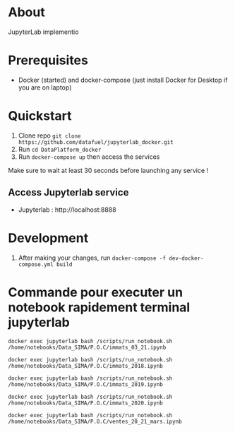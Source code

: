 # About
JupyterLab implementio

# Prerequisites
- Docker (started) and docker-compose (just install Docker for Desktop if you are on laptop) 

# Quickstart
1. Clone repo `git clone https://github.com/datafuel/jupyterlab_docker.git`
2. Run `cd DataPlatform_docker`
3. Run `docker-compose up` then access the services

Make sure to wait at least 30 seconds before launching any service ! 

## Access Jupyterlab service
  - Jupyterlab : http://localhost:8888


# Development
1. After making your changes, run `docker-compose -f dev-docker-compose.yml build`



# Commande pour executer un notebook rapidement terminal jupyterlab
`docker exec jupyterlab bash /scripts/run_notebook.sh /home/notebooks/Data_SIMA/P.O.C/immats_03_21.ipynb`

`docker exec jupyterlab bash /scripts/run_notebook.sh /home/notebooks/Data_SIMA/P.O.C/immats_2018.ipynb`

`docker exec jupyterlab bash /scripts/run_notebook.sh /home/notebooks/Data_SIMA/P.O.C/immats_2019.ipynb`

`docker exec jupyterlab bash /scripts/run_notebook.sh /home/notebooks/Data_SIMA/P.O.C/immats_2020.ipynb`

`docker exec jupyterlab bash /scripts/run_notebook.sh /home/notebooks/Data_SIMA/P.O.C/ventes_20_21_mars.ipynb`